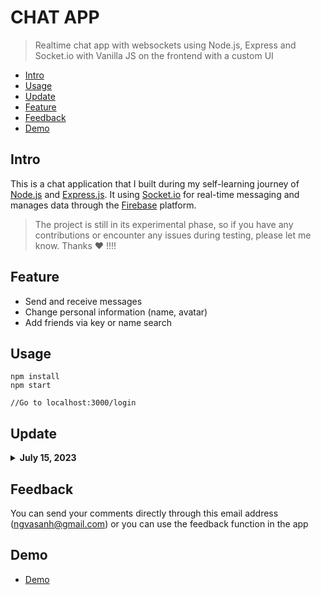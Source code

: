 # CHAT APP
> Realtime chat app with websockets using Node.js, Express and Socket.io with Vanilla JS on the frontend with a custom UI
- [Intro](#intro)
- [Usage](#Usage)
- [Update](#Update)
- [Feature](#Feature)
- [Feedback](#Feedback)
- [Demo](#Demo)

## Intro
This is a chat application that I built during my self-learning journey of [Node.js](https://nodejs.org/en) and [Express.js](https://expressjs.com). It using [Socket.io](https://socket.io) for real-time messaging and manages data through the [Firebase](https://firebase.google.com) platform.
>The project is still in its experimental phase, so if you have any contributions or encounter any issues during testing, please let me know. Thanks ❤️ !!!!

## Feature
- Send and receive messages
- Change personal information (name, avatar)
- Add friends via key or name search

## Usage
```
npm install
npm start

//Go to localhost:3000/login
```
## Update

<details>
<summary><strong>July 15, 2023</strong></summary>
<br/>

</details>

## Feedback
You can send your comments directly through this email address (ngvasanh@gmail.com) or you can use the feedback function in the app
## Demo
- [Demo](https://chatapp-6jxk.onrender.com/login)
